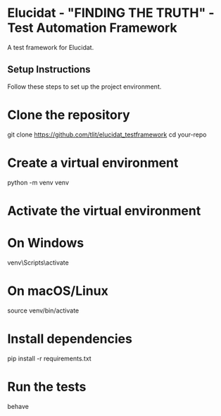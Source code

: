 # Elucidat - "FINDING THE TRUTH" - Test Automation Framework

A test framework for Elucidat.

## Setup Instructions

Follow these steps to set up the project environment.

# Clone the repository
git clone https://github.com/tlit/elucidat_testframework
cd your-repo

# Create a virtual environment
python -m venv venv

# Activate the virtual environment
# On Windows
venv\Scripts\activate
# On macOS/Linux
source venv/bin/activate

# Install dependencies
pip install -r requirements.txt

# Run the tests
behave
